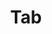 ---
layout: pattern.njk
key: tab-legacy_it
title: Tab
parent: components-legacy_it
image: legacy/overview/tab.webp
keywords: 
order: 240
availablelanguages: 
    - de
    - en
---